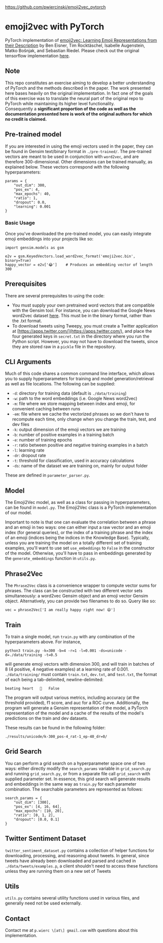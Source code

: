 https://github.com/pwiercinski/emoji2vec_pytorch

# emoji2vec with PyTorch

PyTorch implementation
of [emoji2vec: Learning Emoji Representations from their Description](https://arxiv.org/pdf/1609.08359.pdf) by Ben
Eisner, Tim Rocktäschel, Isabelle Augenstein, Matko Bošnjak, and Sebastian Riedel. Please check out the original
tensorflow implementation [here](https://github.com/uclmr/emoji2vec).

## Note

This repo constitutes an exercise aiming to develop a better understanding of PyTorch and the methods described in the
paper. The work presented here bases heavily on the original implementation. In fact one of the goals of this exercise
was to translate the neural part of the original repo to PyTorch while maintaining its higher level functionality. <br>
Consequently a **significant proportion of the code as well as the documentation presented here is work of the original
authors for which no credit is claimed.**

## Pre-trained model

If you are interested in using the emoji vectors used in the paper,
they can be found in Gensim text/binary format in `./pre-trained/`. The
pre-trained vectors are meant to be used in conjunction with `word2vec`,
and are therefore 300-dimensional. Other dimensions can be trained
manually, as explained below. These vectors correspond with the following
hyperparameters:

```
params = {
    "out_dim": 300,
    "pos_ex": 4,
    "max_epochs": 40,
    "ratio": 1,
    "dropout": 0.0,
    "learning": 0.001
}
```

### Basic Usage

Once you've downloaded the pre-trained model, you can easily integrate
emoji embeddings into your projects like so:

```
import gensim.models as gsm

e2v = gsm.KeyedVectors.load_word2vec_format('emoji2vec.bin', binary=True)
happy_vector = e2v['😂']    # Produces an embedding vector of length 300
```

## Prerequisites

There are several prerequisites to using the code:

- You must supply your own pretrained word vectors that are compatible
  with the Gensim tool. For instance, you can download the Google News
  word2vec dataset [here](https://code.google.com/archive/p/word2vec/).
  This must be in the binary format, rather than the .txt format.
- To download tweets using Tweepy, you must create a Twitter application
  at [https://apps.twitter.com/](https://apps.twitter.com/), and place
  the four generated keys in `secret.txt` in the directory where you
  run the Python script. However, you may not have to download the tweets,
  since they are stored raw in a `pickle` file in the repository.

## CLI Arguments

Much of this code shares a common command line interface, which allows
you to supply hyperparameters for training and model
generation/retrieval as well as file locations. The following can be
supplied:

- `-d`: directory for training data (default is `./data/training`)
- `-w`: path to the word embeddings (i.e. Google News word2vec)
- `-m`: file where we store mapping between index and emoji, for
  convenient caching between runs
- `-em`: file where we cache the vectorized phrases so we don't have to
  recompute each time, only change when you change the train, test, and
  dev files
- `-k`: output dimension of the emoji vectors we are training
- `-b`: number of positive examples in a training batch
- `-e`: number of training epochs
- `-r`: ratio between positive and negative training examples in a batch
- `-l`: learning rate
- `-dr`: dropout rate
- `-t`: threshold for classification, used in accuracy calculations
- `-ds`: name of the dataset we are training on, mainly for output
  folder

These are defined in `parameter_parser.py`.

## Model

The Emoji2Vec model, as well as a class for passing in hyperparameters,
can be found in `model.py`. The Emoji2Vec class is a PyTorch
implementation of our model.

Important to note is that one can evaluate
the correlation between a phrase and an emoji in two ways: one can
either input a raw vector and an emoji index (for general queries),
or the index of a training phrase and the index of an emoji (indices
being the indices in the Knowledge Base). Typically, unless you are
training the model on a totally different set of training examples,
you'll want to use set `use_embeddings` to `False` in the constructor
of the model. Otherwise, you'll have to pass in embeddings generated
by the `generate_embeddings` function in `utils.py`.

## Phrase2Vec

The `Phrase2Vec` class is a convenience wrapper to compute vector sums
for phrases. The class can be constructed with two different vector
sets simultaneously: a word2vec Gensim object and an emoji vector Gensim
object. Alternatively, you can provide two filenames to do so. Query
like so:

```
vec = phrase2Vec['I am really happy right now! 😄']
```

## Train

To train a single model, run `train.py` with any combination of the
hyperparameters above. For instance,

```
python3 train.py -k=300 -b=4 -r=1 -l=0.001 -ds=unicode -d=./data/training -t=0.5
```

will generate emoji vectors with dimension 300, and will train in
batches of 8 (4 positive, 4 negative examples) at a learning rate of
0.001. `./data/training/` must contain `train.txt`, `dev.txt`, and
`test.txt`, the format of each being a tab-delimited, newline-delimited:

```
beating heart	🍮	False
```

The program will output various metrics, including accuracy (at the
threshold provided), f1 score, and auc for a ROC curve. Additionally,
the program will generate a Gensim representation of the model, a
PyTorch representation of the model and a cache of the results of the model's predictions on the
train and dev datasets.

These results can be found in the following folder:

```
./results/unicode/k-300_pos-4_rat-1_ep-40_dr=0/
```

## Grid Search

You can perform a grid search on a hyperparameter space one of two ways:
either directly modify the `search_params` variable in `grid_search.py`
and running `grid_search.py`, or from a separate file call `grid_search`
with supplied parameter set. In essence, this grid search will generate
results and embeddings in the same way as `train.py` for each parameter
combination. The searchable parameters are represented as follows:

```
search_params = {
    "out_dim": [300],
    "pos_ex": [4, 16, 64],
    "max_epochs": [10, 20],
    "ratio": [0, 1, 2],
    "dropout": [0.0, 0.1]
}
```

## Twitter Sentiment Dataset

`twitter_sentiment_dataset.py` contains a collection of helper functions
for downloading, processing, and reasoning about tweets. In general,
since tweets have already been downloaded and parsed and cached in
`./data/tweets/examples.p`, a client shouldn't need to access these
functions unless they are running them on a new set of Tweets

## Utils

`utils.py` contains several utility functions used in various files,
and generally need not be used externally.

## Contact

Contact me at `p.wierc \[at\] gmail.com` with questions about this implementation.

